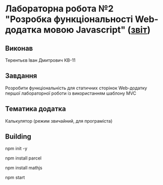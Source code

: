 # Лабораторна робота №2 "Розробка функціональності Web-додатка мовою Javascript" ([звіт](https://docs.google.com/document/d/1OIhDgVTwNaXN3HF8SiolwVCCTgmR2_ahb_uaafWTlUM/edit?usp=sharing))
## Виконав
Терентьєв Іван Дмитрович КВ-11
## Завдання
Розробити функціональність для статичних сторінок Web-додатку першої лабораторної роботи із використанням шаблону MVC
## Тематика додатка
Калькулятор (режим звичайний, для програміста)
## Building 
npm init -y

npm install parcel

npm install mathjs

npm start
